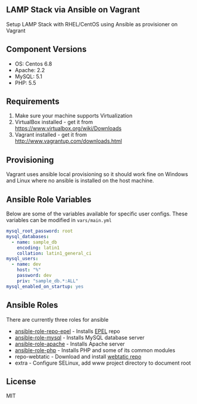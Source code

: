 ## LAMP Stack via Ansible on Vagrant
Setup LAMP Stack with RHEL/CentOS using Ansible as provisioner on Vagrant

## Component Versions
* OS: Centos 6.8
* Apache: 2.2
* MySQL: 5.1
* PHP: 5.5

## Requirements
1. Make sure your machine supports Virtualization
2. VirtualBox installed - get it from https://www.virtualbox.org/wiki/Downloads
3. Vagrant installed - get it from http://www.vagrantup.com/downloads.html

## Provisioning
Vagrant uses ansible local provisioning so it should work fine on Windows and Linux where no ansible is installed on the host machine.

## Ansible Role Variables
Below are some of the variables available for specific user configs.
These variables can be modified in `vars/main.yml`
```yml
mysql_root_password: root
mysql_databases:
  - name: sample_db
    encoding: latin1
    collation: latin1_general_ci
mysql_users:
  - name: dev
    host: "%"
    password: dev
    priv: "sample_db.*:ALL"
mysql_enabled_on_startup: yes
```
## Ansible Roles
There are currently three roles for ansible

* [ansible-role-repo-epel](https://github.com/geerlingguy/ansible-role-repo-epel) - Installs [EPEL](https://fedoraproject.org/wiki/EPEL) repo
* [ansible-role-mysql](https://github.com/geerlingguy/ansible-role-mysql) - Installs MySQL database server
* [ansible-role-apache](https://github.com/geerlingguy/ansible-role-apache) - Installs Apache server
* [ansible-role-php](https://github.com/geerlingguy/ansible-role-php) - Installs PHP and some of its common modules
* repo-webtatic - Download and install [webtatic repo](https://webtatic.com/)
* extra - Configure SELinux, add www project directory to document root

## License
MIT
